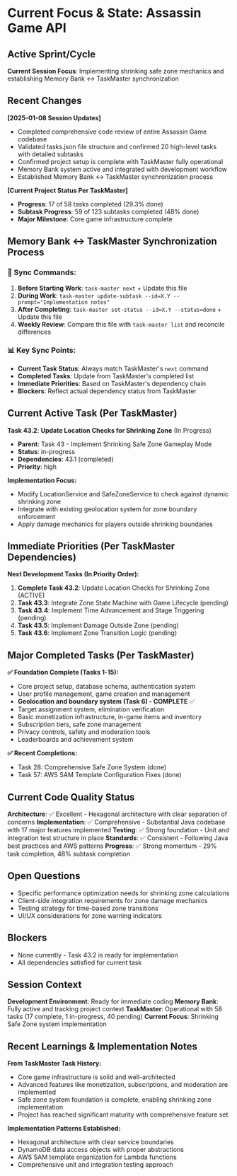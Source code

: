 # Current Focus & State: Assassin Game API

## Active Sprint/Cycle
**Current Session Focus**: Implementing shrinking safe zone mechanics and establishing Memory Bank ↔ TaskMaster synchronization

## Recent Changes
**[2025-01-08 Session Updates]**
- Completed comprehensive code review of entire Assassin Game codebase
- Validated tasks.json file structure and confirmed 20 high-level tasks with detailed subtasks  
- Confirmed project setup is complete with TaskMaster fully operational
- Memory Bank system active and integrated with development workflow
- Established Memory Bank ↔ TaskMaster synchronization process

**[Current Project Status Per TaskMaster]**
- **Progress**: 17 of 58 tasks completed (29.3% done)
- **Subtask Progress**: 59 of 123 subtasks completed (48% done)
- **Major Milestone**: Core game infrastructure complete

## Memory Bank ↔ TaskMaster Synchronization Process

### **🔄 Sync Commands:**
1. **Before Starting Work**: `task-master next` + Update this file
2. **During Work**: `task-master update-subtask --id=X.Y --prompt="Implementation notes"`
3. **After Completing**: `task-master set-status --id=X.Y --status=done` + Update this file
4. **Weekly Review**: Compare this file with `task-master list` and reconcile differences

### **📊 Key Sync Points:**
- **Current Task Status**: Always match TaskMaster's `next` command
- **Completed Tasks**: Update from TaskMaster's completed list
- **Immediate Priorities**: Based on TaskMaster's dependency chain
- **Blockers**: Reflect actual dependency status from TaskMaster

## Current Active Task (Per TaskMaster)
**Task 43.2**: **Update Location Checks for Shrinking Zone** (In Progress)
- **Parent**: Task 43 - Implement Shrinking Safe Zone Gameplay Mode  
- **Status**: in-progress
- **Dependencies**: 43.1 (completed)
- **Priority**: high

**Implementation Focus:**
- Modify LocationService and SafeZoneService to check against dynamic shrinking zone
- Integrate with existing geolocation system for zone boundary enforcement
- Apply damage mechanics for players outside shrinking boundaries

## Immediate Priorities (Per TaskMaster Dependencies)
**Next Development Tasks (In Priority Order):**

1. **Complete Task 43.2**: Update Location Checks for Shrinking Zone (ACTIVE)
2. **Task 43.3**: Integrate Zone State Machine with Game Lifecycle (pending)  
3. **Task 43.4**: Implement Time Advancement and Stage Triggering (pending)
4. **Task 43.5**: Implement Damage Outside Zone (pending)
5. **Task 43.6**: Implement Zone Transition Logic (pending)

## Major Completed Tasks (Per TaskMaster)
**✅ Foundation Complete (Tasks 1-15):**
- Core project setup, database schema, authentication system
- User profile management, game creation and management
- **Geolocation and boundary system (Task 6) - COMPLETE** ✅
- Target assignment system, elimination verification
- Basic monetization infrastructure, in-game items and inventory
- Subscription tiers, safe zone management  
- Privacy controls, safety and moderation tools
- Leaderboards and achievement system

**✅ Recent Completions:**
- Task 28: Comprehensive Safe Zone System (done)
- Task 57: AWS SAM Template Configuration Fixes (done)

## Current Code Quality Status
**Architecture**: ✅ Excellent - Hexagonal architecture with clear separation of concerns
**Implementation**: ✅ Comprehensive - Substantial Java codebase with 17 major features implemented
**Testing**: ✅ Strong foundation - Unit and integration test structure in place
**Standards**: ✅ Consistent - Following Java best practices and AWS patterns
**Progress**: ✅ Strong momentum - 29% task completion, 48% subtask completion

## Open Questions
- Specific performance optimization needs for shrinking zone calculations
- Client-side integration requirements for zone damage mechanics
- Testing strategy for time-based zone transitions
- UI/UX considerations for zone warning indicators

## Blockers
- None currently - Task 43.2 is ready for implementation
- All dependencies satisfied for current task

## Session Context
**Development Environment**: Ready for immediate coding
**Memory Bank**: Fully active and tracking project context
**TaskMaster**: Operational with 58 tasks (17 complete, 1 in-progress, 40 pending)
**Current Focus**: Shrinking Safe Zone system implementation

## Recent Learnings & Implementation Notes
**From TaskMaster Task History:**
- Core game infrastructure is solid and well-architected
- Advanced features like monetization, subscriptions, and moderation are implemented
- Safe zone system foundation is complete, enabling shrinking zone implementation  
- Project has reached significant maturity with comprehensive feature set

**Implementation Patterns Established:**
- Hexagonal architecture with clear service boundaries
- DynamoDB data access objects with proper abstractions
- AWS SAM template organization for Lambda functions
- Comprehensive unit and integration testing approach 